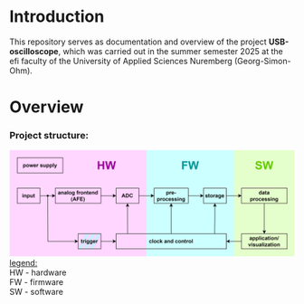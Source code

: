 # Introduction
This repository serves as documentation and overview of the project **USB-oscilloscope**,
which was carried out in the summer semester 2025 at the efi faculty of the University of Applied Sciences Nuremberg (Georg-Simon-Ohm).
# Overview
### Project structure:
![Project structure separated into areas of responsibility.](docs/img/Projektstruktur.png)
<ins>legend:</ins>\
HW - hardware\
FW - firmware\
SW - software
